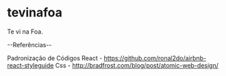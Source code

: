 # tevinafoa
Te vi na Foa. 


--Referências--

Padronização de Códigos 
React - https://github.com/ronal2do/airbnb-react-styleguide
Css - http://bradfrost.com/blog/post/atomic-web-design/
